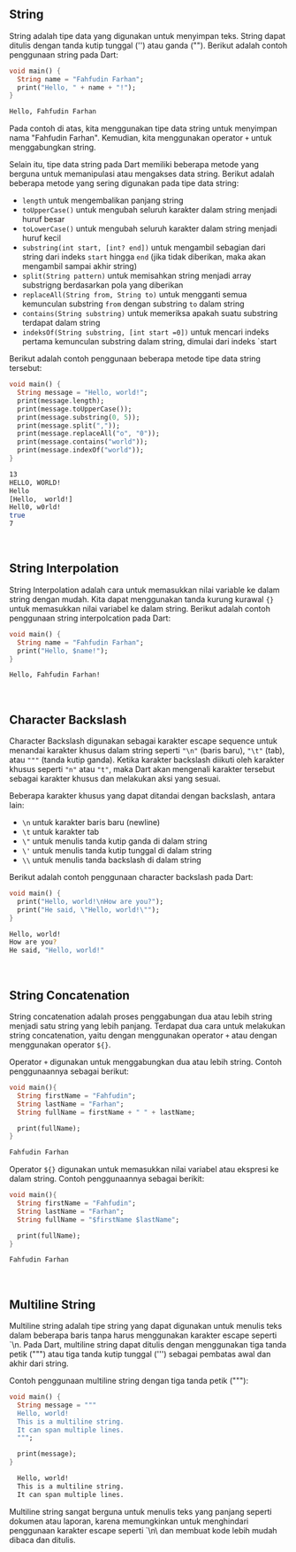 ## String

String adalah tipe data yang digunakan untuk menyimpan teks. String dapat ditulis dengan tanda kutip tunggal ('') atau ganda (""). Berikut adalah contoh penggunaan string pada Dart:

```Dart
void main() {
  String name = "Fahfudin Farhan";
  print("Hello, " + name + "!");
}
```
```sh
Hello, Fahfudin Farhan
```

Pada contoh di atas, kita menggunakan tipe data string untuk menyimpan nama "Fahfudin Farhan". Kemudian, kita menggunakan operator `+` untuk menggabungkan string.

Selain itu, tipe data string pada Dart memiliki beberapa metode yang berguna untuk memanipulasi atau mengakses data string. Berikut adalah beberapa metode yang sering digunakan pada tipe data string:

- `length` untuk mengembalikan panjang string
- `toUpperCase()` untuk mengubah seluruh karakter dalam string menjadi huruf besar
- `toLowerCase()` untuk mengubah seluruh karakter dalam string menjadi huruf kecil
- `substring(int start, [int? end])` untuk mengambil sebagian dari string dari indeks `start` hingga `end` (jika tidak diberikan, maka akan mengambil sampai akhir string)
- `split(String pattern)` untuk memisahkan string menjadi array substrigng berdasarkan pola yang diberikan
- `replaceAll(String from, String to)` untuk mengganti semua kemunculan substring `from` dengan substring `to` dalam string
- `contains(String substring)` untuk memeriksa apakah suatu substring terdapat dalam string
- `indeksOf(String substring, [int start =0])` untuk mencari indeks pertama kemunculan substring dalam string, dimulai dari indeks `start

Berikut adalah contoh penggunaan beberapa metode tipe data string tersebut:

```Dart
void main() {
  String message = "Hello, world!";
  print(message.length); 
  print(message.toUpperCase()); 
  print(message.substring(0, 5)); 
  print(message.split(",")); 
  print(message.replaceAll("o", "0")); 
  print(message.contains("world")); 
  print(message.indexOf("world")); 
}
```
```sh
13
HELLO, WORLD!
Hello
[Hello,  world!]
Hell0, w0rld!
true
7
```

</br>

## String Interpolation

String Interpolation adalah cara untuk memasukkan nilai variable ke dalam string dengan mudah. Kita dapat menggunakan tanda kurung kurawal `{}` untuk memasukkan nilai variabel ke dalam string. Berikut adalah contoh penggunaan string interpolcation pada Dart:

```Dart
void main() {
  String name = "Fahfudin Farhan";
  print("Hello, $name!");
}
```
```sh
Hello, Fahfudin Farhan!
```

</br>

## Character Backslash

Character Backslash digunakan sebagai karakter escape sequence untuk menandai karakter khusus dalam string seperti `"\n"` (baris baru), `"\t"` (tab), atau `"""` (tanda kutip ganda). Ketika karakter backslash diikuti oleh karakter khusus seperti `"n"` atau `"t"`, maka Dart akan mengenali karakter tersebut sebagai karakter khusus dan melakukan aksi yang sesuai.

Beberapa karakter khusus yang dapat ditandai dengan backslash, antara lain:

- `\n` untuk karakter baris baru (newline)
- `\t` untuk karakter tab
- `\"` untuk menulis tanda kutip ganda di dalam string
- `\'` untuk menulis tanda kutip tunggal di dalam string
- `\\` untuk menulis tanda backslash di dalam string

Berikut adalah contoh penggunaan character backslash pada Dart:

```Dart
void main() {
  print("Hello, world!\nHow are you?");
  print("He said, \"Hello, world!\"");
}
```
```sh
Hello, world!
How are you?
He said, "Hello, world!"
```

</br>

## String Concatenation  

String concatenation adalah proses penggabungan dua atau lebih string menjadi satu string yang lebih panjang. Terdapat dua cara untuk melakukan string concatenation, yaitu dengan menggunakan operator `+` atau dengan menggunakan operator `${}`.

Operator `+` digunakan untuk menggabungkan dua atau lebih string. Contoh penggunaannya sebagai berikut:

```Dart
void main(){
  String firstName = "Fahfudin";
  String lastName = "Farhan";
  String fullName = firstName + " " + lastName;

  print(fullName);
}
```
```sh
Fahfudin Farhan
```

Operator `${}` digunakan untuk memasukkan nilai variabel atau ekspresi ke dalam string. Contoh penggunaannya sebagai berikit:

```Dart
void main(){
  String firstName = "Fahfudin";
  String lastName = "Farhan";
  String fullName = "$firstName $lastName";

  print(fullName);
}
```
```sh
Fahfudin Farhan
```

</br>

## Multiline String

Multiline string adalah tipe string yang dapat digunakan untuk menulis teks dalam beberapa baris tanpa harus menggunakan karakter escape seperti `\n\. Pada Dart, multiline string dapat ditulis dengan menggunakan tiga tanda petik (""") atau tiga tanda kutip tunggal (''') sebagai pembatas awal dan akhir dari string.

Contoh penggunaan multiline string dengan tiga tanda petik ("""):

```Dart
void main() {
  String message = """
  Hello, world!
  This is a multiline string.
  It can span multiple lines.
  """;

  print(message);
}
```
```sh
  Hello, world!
  This is a multiline string.
  It can span multiple lines.
```

Multiline string sangat berguna untuk menulis teks yang panjang seperti dokumen atau laporan, karena memungkinkan untuk menghindari penggunaan karakter escape seperti `\n\ dan membuat kode lebih mudah dibaca dan ditulis.